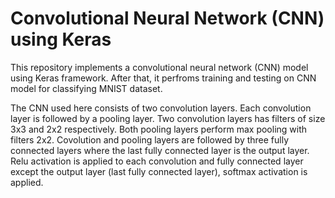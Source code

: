 # Convolutional Neural Network (CNN) using Keras
This repository implements a convolutional neural network (CNN) model using Keras framework. After that, it perfroms training and testing on CNN model for classifying MNIST dataset.

The CNN used here consists of two convolution layers. Each convolution layer is followed by a pooling layer. Two convolution layers has filters of size 3x3 and 2x2 respectively. Both pooling layers perform max pooling with filters 2x2. Covolution and pooling layers are followed by three fully connected layers where the last fully connected layer is the output layer. Relu activation is applied to each convolution and fully connected layer except the output layer (last fully connected layer), softmax activation is applied.
